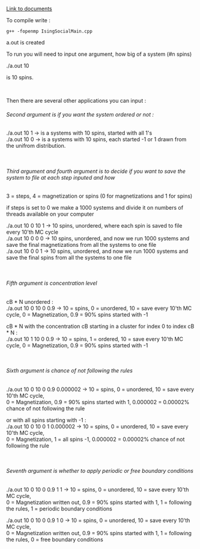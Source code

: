 [Link to documents](https://github.com/endrias34/FYS4150/tree/master/doc/Project-5)


To compile write :
  
```
g++ -fopenmp IsingSocialMain.cpp
```
  
a.out is created  

To run you will need to input one argument, how big of a system (#n spins)  

./a.out 10 

is 10 spins.
   
   <br>

Then there are several other applications you can input :
   <br>

###### Second argument is if you want the system ordered or not :  

./a.out 10 1   -> is a systems with 10 spins, started with all 1's  
./a.out 10 0   -> is a systems with 10 spins, each started -1 or 1 drawn from the unifrom distribution.  
   
   <br>
   
###### Third argument and fourth argument is to decide if you want to save the system to file at each step inputed and how    
3 = steps, 4 = magnetization or spins (0 for magnetizations and 1 for spins)
      
if steps is set to 0 we make a 1000 systems and divide it on numbers of threads available on your computer
  
./a.out 10 0 10 1  -> 10 spins, unordered, where each spin is saved to file every 10'th MC cycle  
./a.out 10 0 0 0  -> 10 spins, unordered, and now we run 1000 systems and save the final magnetizations from all the systems to one file  
./a.out 10 0 0 1  -> 10 spins, unordered, and now we run 1000 systems and save the final spins from all the systems to one file  

  <br>
  
###### Fifth argument is concentration level  

cB * N unordered  :  
./a.out 10 0 10 0 0.9  -> 10 = spins, 0 = unordered, 10 = save every 10'th MC cycle, 0 = Magnetization, 0.9 = 90% spins started with -1  

cB * N with the concentration cB starting in a cluster for index 0 to index cB * N :  
./a.out 10 1 10 0 0.9  -> 10 = spins, 1 = ordered, 10 = save every 10'th MC cycle, 0 = Magnetization, 0.9 = 90% spins started with -1  
  
  <br>
  
###### Sixth argument is chance of not following the rules  
  
./a.out 10 0 10 0 0.9 0.000002  -> 
10 = spins, 0 = unordered, 10 = save every 10'th MC cycle,   
0 = Magnetization, 0.9 = 90% spins started with 1, 0.000002 = 0.00002% chance of not following the rule
  
or with all spins starting with -1  :  
./a.out 10 0 10 0 1 0.000002  -> 
10 = spins, 0 = unordered, 10 = save every 10'th MC cycle,   
0 = Magnetization, 1 = all spins -1, 0.000002 = 0.00002% chance of not following the rule
  
  <br>
  
###### Seventh argument is whether to apply periodic or free boundary conditions 
   
./a.out 10 0 10 0 0.9 1 1  -> 
10 = spins, 0 = unordered, 10 = save every 10'th MC cycle,   
0 = Magnetization written out, 0.9 = 90% spins started with 1, 1 = following the rules, 1 = periodic boundary conditions
  
./a.out 10 0 10 0 0.9 1 0  -> 
10 = spins, 0 = unordered, 10 = save every 10'th MC cycle,   
0 = Magnetization written out, 0.9 = 90% spins started with 1, 1 = following the rules, 0 = free boundary conditions





